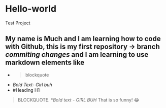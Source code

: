 # Hello-world
Test Project
## My name is Much and I am learning how to code with Github, this is my first repository -> branch *commiting changes* and I am learning to use markdown elements like
- >blockquote
- *Bold Text- Girl buh*
- #Heading H1
>BLOCKQUOTE.
**Bold text - GIRL BUH*
That is so funny! :joy:
